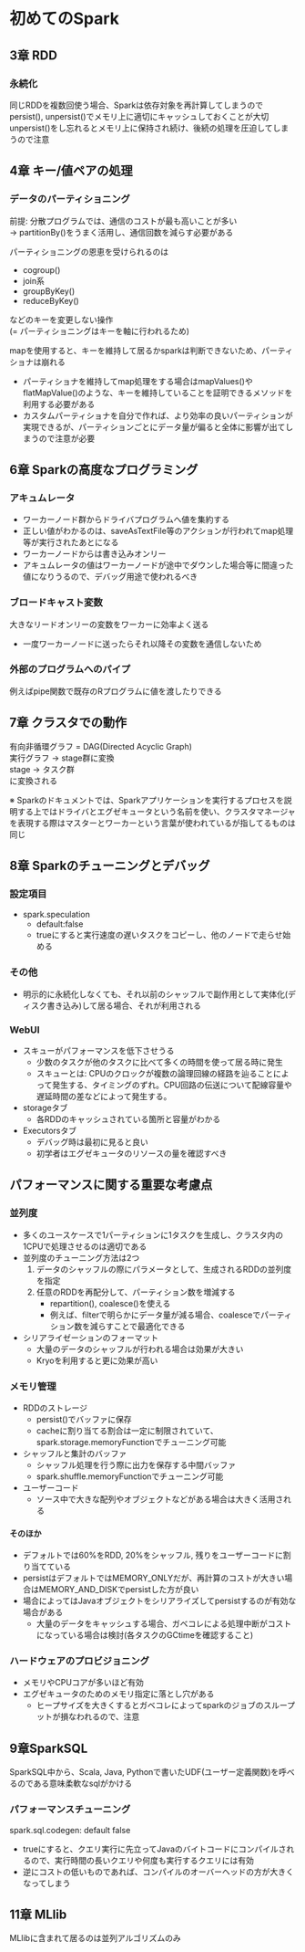 # 初めてのSpark
## 3章 RDD
### 永続化
同じRDDを複数回使う場合、Sparkは依存対象を再計算してしまうのでpersist(), unpersist()でメモリ上に適切にキャッシュしておくことが大切  
unpersist()をし忘れるとメモリ上に保持され続け、後続の処理を圧迫してしまうので注意

## 4章 キー/値ペアの処理
### データのパーティショニング
前提: 分散プログラムでは、通信のコストが最も高いことが多い  
→ partitionBy()をうまく活用し、通信回数を減らす必要がある  

パーティショニングの恩恵を受けられるのは
- cogroup()
- join系
- groupByKey()
- reduceByKey()

などのキーを変更しない操作  
(= パーティショニングはキーを軸に行われるため)  

mapを使用すると、キーを維持して居るかsparkは判断できないため、パーティショナは崩れる  
- パーティショナを維持してmap処理をする場合はmapValues()やflatMapValue()のような、キーを維持していることを証明できるメソッドを利用する必要がある  
- カスタムパーティショナを自分で作れば、より効率の良いパーティションが実現できるが、パーティションごとにデータ量が偏ると全体に影響が出てしまうので注意が必要

## 6章 Sparkの高度なプログラミング
### アキュムレータ
- ワーカーノード群からドライバプログラムへ値を集約する
- 正しい値がわかるのは、saveAsTextFile等のアクションが行われてmap処理等が実行されたあとになる
- ワーカーノードからは書き込みオンリー
- アキュムレータの値はワーカーノードが途中でダウンした場合等に間違った値になりうるので、デバッグ用途で使われるべき

### ブロードキャスト変数
大きなリードオンリーの変数をワーカーに効率よく送る
- 一度ワーカーノードに送ったらそれ以降その変数を通信しないため

### 外部のプログラムへのパイプ
例えばpipe関数で既存のRプログラムに値を渡したりできる

## 7章 クラスタでの動作
有向非循環グラフ = DAG(Directed Acyclic Graph)  
実行グラフ → stage群に変換  
stage → タスク群  
に変換される  
  
※ Sparkのドキュメントでは、Sparkアプリケーションを実行するプロセスを説明する上ではドライバとエグゼキュータという名前を使い、クラスタマネージャを表現する際はマスターとワーカーという言葉が使われているが指してるものは同じ

## 8章 Sparkのチューニングとデバッグ
### 設定項目
- spark.speculation 
  - default:false
  - trueにすると実行速度の遅いタスクをコピーし、他のノードで走らせ始める

### その他
- 明示的に永続化しなくても、それ以前のシャッフルで副作用として実体化(ディスク書き込み)して居る場合、それが利用される

### WebUI
- スキューがパフォーマンスを低下させうる
  - 少数のタスクが他のタスクに比べて多くの時間を使って居る時に発生
  - スキューとは: CPUのクロックが複数の論理回線の経路を辿ることによって発生する、タイミングのずれ。CPU回路の伝送について配線容量や遅延時間の差などによって発生する。
- storageタブ
  - 各RDDのキャッシュされている箇所と容量がわかる
- Executorsタブ
  - デバッグ時は最初に見ると良い
  - 初学者はエグゼキュータのリソースの量を確認すべき

## パフォーマンスに関する重要な考慮点
### 並列度
- 多くのユースケースで1パーティションに1タスクを生成し、クラスタ内の1CPUで処理させるのは適切である
- 並列度のチューニング方法は2つ
    1. データのシャッフルの際にパラメータとして、生成されるRDDの並列度を指定
    1. 任意のRDDを再配分して、パーティション数を増減する
        - repartition(), coalesce()を使える
        - 例えば、filterで明らかにデータ量が減る場合、coalesceでパーティション数を減らすことで最適化できる
- シリアライゼーションのフォーマット
    - 大量のデータのシャッフルが行われる場合は効果が大きい
    - Kryoを利用すると更に効果が高い

### メモリ管理
- RDDのストレージ
    - persist()でバッファに保存
    - cacheに割り当てる割合は一定に制限されていて、spark.storage.memoryFunctionでチューニング可能
- シャッフルと集計のバッファ
    - シャッフル処理を行う際に出力を保存する中間バッファ
    - spark.shuffle.memoryFunctionでチューニング可能
- ユーザーコード
    - ソース中で大きな配列やオブジェクトなどがある場合は大きく活用される

#### そのほか
- デフォルトでは60%をRDD, 20%をシャッフル, 残りをユーザーコードに割り当てている  
- persistはデフォルトではMEMORY_ONLYだが、再計算のコストが大きい場合はMEMORY_AND_DISKでpersistした方が良い  
- 場合によってはJavaオブジェクトをシリアライズしてpersistするのが有効な場合がある
    - 大量のデータをキャッシュする場合、ガベコレによる処理中断がコストになっている場合は検討(各タスクのGCtimeを確認すること)

### ハードウェアのプロビジョニング
- メモリやCPUコアが多いほど有効
- エグゼキュータのためのメモリ指定に落とし穴がある
    - ヒープサイズを大きくするとガベコレによってsparkのジョブのスループットが損なわれるので、注意

## 9章SparkSQL
SparkSQL中から、Scala, Java, Pythonで書いたUDF(ユーザー定義関数)を呼べるのである意味柔軟なsqlがかける

### パフォーマンスチューニング
spark.sql.codegen: default false
- trueにすると、クエリ実行に先立ってJavaのバイトコードにコンパイルされるので、実行時間の長いクエリや何度も実行するクエリには有効
- 逆にコストの低いものであれば、コンパイルのオーバーヘッドの方が大きくなってしまう

## 11章 MLlib
MLlibに含まれて居るのは並列アルゴリズムのみ

